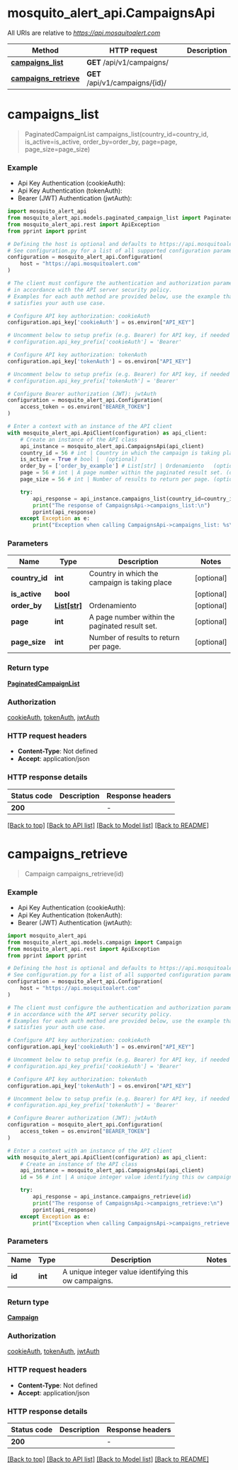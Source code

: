 # mosquito_alert_api.CampaignsApi

All URIs are relative to *https://api.mosquitoalert.com*

Method | HTTP request | Description
------------- | ------------- | -------------
[**campaigns_list**](CampaignsApi.md#campaigns_list) | **GET** /api/v1/campaigns/ | 
[**campaigns_retrieve**](CampaignsApi.md#campaigns_retrieve) | **GET** /api/v1/campaigns/{id}/ | 


# **campaigns_list**
> PaginatedCampaignList campaigns_list(country_id=country_id, is_active=is_active, order_by=order_by, page=page, page_size=page_size)



### Example

* Api Key Authentication (cookieAuth):
* Api Key Authentication (tokenAuth):
* Bearer (JWT) Authentication (jwtAuth):

```python
import mosquito_alert_api
from mosquito_alert_api.models.paginated_campaign_list import PaginatedCampaignList
from mosquito_alert_api.rest import ApiException
from pprint import pprint

# Defining the host is optional and defaults to https://api.mosquitoalert.com
# See configuration.py for a list of all supported configuration parameters.
configuration = mosquito_alert_api.Configuration(
    host = "https://api.mosquitoalert.com"
)

# The client must configure the authentication and authorization parameters
# in accordance with the API server security policy.
# Examples for each auth method are provided below, use the example that
# satisfies your auth use case.

# Configure API key authorization: cookieAuth
configuration.api_key['cookieAuth'] = os.environ["API_KEY"]

# Uncomment below to setup prefix (e.g. Bearer) for API key, if needed
# configuration.api_key_prefix['cookieAuth'] = 'Bearer'

# Configure API key authorization: tokenAuth
configuration.api_key['tokenAuth'] = os.environ["API_KEY"]

# Uncomment below to setup prefix (e.g. Bearer) for API key, if needed
# configuration.api_key_prefix['tokenAuth'] = 'Bearer'

# Configure Bearer authorization (JWT): jwtAuth
configuration = mosquito_alert_api.Configuration(
    access_token = os.environ["BEARER_TOKEN"]
)

# Enter a context with an instance of the API client
with mosquito_alert_api.ApiClient(configuration) as api_client:
    # Create an instance of the API class
    api_instance = mosquito_alert_api.CampaignsApi(api_client)
    country_id = 56 # int | Country in which the campaign is taking place (optional)
    is_active = True # bool |  (optional)
    order_by = ['order_by_example'] # List[str] | Ordenamiento   (optional)
    page = 56 # int | A page number within the paginated result set. (optional)
    page_size = 56 # int | Number of results to return per page. (optional)

    try:
        api_response = api_instance.campaigns_list(country_id=country_id, is_active=is_active, order_by=order_by, page=page, page_size=page_size)
        print("The response of CampaignsApi->campaigns_list:\n")
        pprint(api_response)
    except Exception as e:
        print("Exception when calling CampaignsApi->campaigns_list: %s\n" % e)
```



### Parameters


Name | Type | Description  | Notes
------------- | ------------- | ------------- | -------------
 **country_id** | **int**| Country in which the campaign is taking place | [optional] 
 **is_active** | **bool**|  | [optional] 
 **order_by** | [**List[str]**](str.md)| Ordenamiento   | [optional] 
 **page** | **int**| A page number within the paginated result set. | [optional] 
 **page_size** | **int**| Number of results to return per page. | [optional] 

### Return type

[**PaginatedCampaignList**](PaginatedCampaignList.md)

### Authorization

[cookieAuth](../README.md#cookieAuth), [tokenAuth](../README.md#tokenAuth), [jwtAuth](../README.md#jwtAuth)

### HTTP request headers

 - **Content-Type**: Not defined
 - **Accept**: application/json

### HTTP response details

| Status code | Description | Response headers |
|-------------|-------------|------------------|
**200** |  |  -  |

[[Back to top]](#) [[Back to API list]](../README.md#documentation-for-api-endpoints) [[Back to Model list]](../README.md#documentation-for-models) [[Back to README]](../README.md)

# **campaigns_retrieve**
> Campaign campaigns_retrieve(id)



### Example

* Api Key Authentication (cookieAuth):
* Api Key Authentication (tokenAuth):
* Bearer (JWT) Authentication (jwtAuth):

```python
import mosquito_alert_api
from mosquito_alert_api.models.campaign import Campaign
from mosquito_alert_api.rest import ApiException
from pprint import pprint

# Defining the host is optional and defaults to https://api.mosquitoalert.com
# See configuration.py for a list of all supported configuration parameters.
configuration = mosquito_alert_api.Configuration(
    host = "https://api.mosquitoalert.com"
)

# The client must configure the authentication and authorization parameters
# in accordance with the API server security policy.
# Examples for each auth method are provided below, use the example that
# satisfies your auth use case.

# Configure API key authorization: cookieAuth
configuration.api_key['cookieAuth'] = os.environ["API_KEY"]

# Uncomment below to setup prefix (e.g. Bearer) for API key, if needed
# configuration.api_key_prefix['cookieAuth'] = 'Bearer'

# Configure API key authorization: tokenAuth
configuration.api_key['tokenAuth'] = os.environ["API_KEY"]

# Uncomment below to setup prefix (e.g. Bearer) for API key, if needed
# configuration.api_key_prefix['tokenAuth'] = 'Bearer'

# Configure Bearer authorization (JWT): jwtAuth
configuration = mosquito_alert_api.Configuration(
    access_token = os.environ["BEARER_TOKEN"]
)

# Enter a context with an instance of the API client
with mosquito_alert_api.ApiClient(configuration) as api_client:
    # Create an instance of the API class
    api_instance = mosquito_alert_api.CampaignsApi(api_client)
    id = 56 # int | A unique integer value identifying this ow campaigns.

    try:
        api_response = api_instance.campaigns_retrieve(id)
        print("The response of CampaignsApi->campaigns_retrieve:\n")
        pprint(api_response)
    except Exception as e:
        print("Exception when calling CampaignsApi->campaigns_retrieve: %s\n" % e)
```



### Parameters


Name | Type | Description  | Notes
------------- | ------------- | ------------- | -------------
 **id** | **int**| A unique integer value identifying this ow campaigns. | 

### Return type

[**Campaign**](Campaign.md)

### Authorization

[cookieAuth](../README.md#cookieAuth), [tokenAuth](../README.md#tokenAuth), [jwtAuth](../README.md#jwtAuth)

### HTTP request headers

 - **Content-Type**: Not defined
 - **Accept**: application/json

### HTTP response details

| Status code | Description | Response headers |
|-------------|-------------|------------------|
**200** |  |  -  |

[[Back to top]](#) [[Back to API list]](../README.md#documentation-for-api-endpoints) [[Back to Model list]](../README.md#documentation-for-models) [[Back to README]](../README.md)

